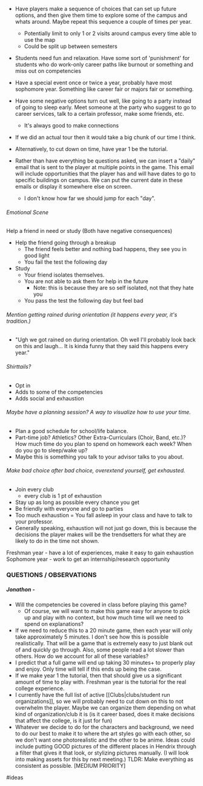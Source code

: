 - Have players make a sequence of choices that can set up future options, and then give them time to explore some of the campus and whats around. Maybe repeat this sequence a couple of times per year.
	- Potentially limit to only 1 or 2 visits around campus every time able to use the map
	- Could be split up between semesters
	
- Students need fun and relaxation. Have some sort of 'punishment' for students who do work-only career paths like burnout or something and miss out on competencies

- Have a special event once or twice a year, probably have most sophomore year. Something like career fair or majors fair or something.

- Have some negative options turn out well, like going to a party instead of going to sleep early. Meet someone at the party who suggest to go to career services, talk to a certain professor, make some friends, etc.
	- It's always good to make connections

- If we did an actual tour then it would take a big chunk of our time I think.  
- Alternatively, to cut down on time, have year 1 be the tutorial.
	
- Rather than have everything be questions asked, we can insert a "daily" email that is sent to the player at multiple points in the game. This email will include opportunities that the player has and will have dates to go to specific buildings on campus. We can put the current date in these emails or display it somewhere else on screen.
	- I don't know how far we should jump for each "day".

###### Emotional Scene
Help a friend in need or study (Both have negative consequences)
- Help the friend going through a breakup
	- The friend feels better and nothing bad happens, they see you in good light
	- You fail the test the following day
- Study
	- Your friend isolates themselves.
	- You are not able to ask them for help in the future
		- Note: this is because they are so self isolated, not that they hate you
	- You pass the test the following day but feel bad

###### Mention getting rained during orientation (it happens every year, it's tradition.)
- "Ugh we got rained on during orientation. Oh well I'll probably look back on this and laugh... It is kinda funny that they said this happens every year."

###### Shirttails?
- Opt in
- Adds to some of the competencies
- Adds social and exhaustion

###### Maybe have a planning session? A way to visualize how to use your time.
- Plan a good schedule for school/life balance.
- Part-time job? Athletics? Other Extra-Curriculars (Choir, Band, etc.)? How much time do you plan to spend on homework each week? When do you go to sleep/wake up?
- Maybe this is something you talk to your advisor talks to you about.

###### Make bad choice after bad choice, overextend yourself, get exhausted.
- Join every club
	- every club is 1 pt of exhaustion
- Stay up as long as possible every chance you get
- Be friendly with everyone and go to parties
- Too much exhaustion = You fall asleep in your class and have to talk to your professor.
- Generally speaking, exhaustion will not just go down, this is because the decisions the player makes will be the trendsetters for what they are likely to do in the time not shown.

Freshman year - have a lot of experiences, make it easy to gain exhaustion
Sophomore year - work to get an internship/research opportunity


### QUESTIONS / OBSERVATIONS
##### Jonathon -
- Will the competencies be covered in class before playing this game? 
	- Of course, we will want to make this game easy for anyone to pick up and play with no context, but how much time will we need to spend on explanations?
- If we need to reduce this to a 20 minute game, then each year will only take approximately 5 minutes. I don't see how this is possible realistically. That will be a game that is extremely easy to just blank out of and quickly go through. Also, some people read a lot slower than others. How do we account for all of these variables? 
- I predict that a full game will end up taking 30 minutes+ to properly play and enjoy. Only time will tell if this ends up being the case.
- If we make year 1 the tutorial, then that should give us a significant amount of time to play with. Freshman year is the tutorial for the real college experience. 
- I currently have the full list of active [[Clubs|clubs/student run organizations]], so we will probably need to cut down on this to not overwhelm the player. Maybe we can organize them depending on what kind of organization/club it is (is it career based, does it make decisions that affect the college, is it just for fun)
- Whatever we decide to do for the characters and background, we need to do our best to make it to where the art styles go with each other, so we don't want one photorealistic and the other to be anime. Ideas could include putting GOOD pictures of the different places in Hendrix through a filter that gives it that look, or stylizing pictures manually. (I will look into making assets for this by next meeting.) TLDR: Make everything as consistent as possible. [MEDIUM PRIORITY]

#ideas